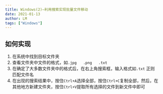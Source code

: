 ```yaml
---
title: Windows(2)—利用搜索实现批量文件移动
date: 2021-01-13
author: LM
tags: ["Windows"]
---
```


## 如何实现

1. 在系统中找到目标文件夹
2. 查看文件夹中文件的格式，如`.jpg   .png   .txt`
3. 在确定了大多数文件夹中的格式后，在右上角搜索框，输入格式如`.txt` 正则匹配文件名
4. 在出现的搜索结果中，按住`Ctrl+A`选择全部，按住`Ctrl+C`复制全部，然后，在其他地方新建文件夹，按住`Ctrl+V`提取所有选择的文件到新文件中即可

